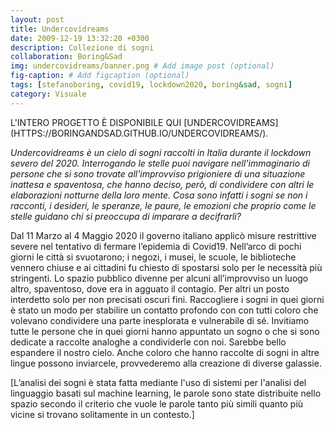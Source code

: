 ```yaml
---
layout: post
title: Undercovidreams
date: 2009-12-19 13:32:20 +0300
description: Collezione di sogni
collaboration: Boring&Sad
img: undercovidreams/banner.png # Add image post (optional)
fig-caption: # Add figcaption (optional)
tags: [stefanoboring, covid19, lockdown2020, boring&sad, sogni]
category: Visuale
---
```


<span style="text-transform: uppercase">
L'intero progetto è disponibile qui [Undercovidreams](https://boringandsad.github.io/undercovidreams/).
</span>





_Undercovidreams è un cielo di sogni raccolti in Italia durante  il lockdown severo del  2020.
Interrogando le stelle puoi navigare nell'immaginario di persone che si sono trovate all'improvviso prigioniere di una situazione inattesa e spaventosa, che hanno deciso, però, di condividere con altri le elaborazioni notturne della loro mente. Cosa sono infatti  i sogni se non i racconti, i desideri, le speranze, le paure, le emozioni che proprio come le stelle guidano chi si preoccupa di imparare a decifrarli?_


Dal 11 Marzo al 4 Maggio 2020 il governo italiano applicò misure restrittive severe nel tentativo di fermare l’epidemia di Covid19.
Nell’arco di pochi giorni le città si svuotarono; i negozi, i  musei, le scuole, le biblioteche vennero chiuse e ai cittadini fu chiesto di spostarsi solo per le necessità più stringenti. Lo spazio pubblico divenne per alcuni all’improvviso un luogo altro, spaventoso, dove era in agguato il contagio. Per altri un posto interdetto solo per non precisati oscuri fini.
Raccogliere i sogni in quei giorni è stato un modo per stabilire un contatto profondo con  con tutti coloro che volevano condividere una parte inesplorata e vulnerabile di sé.
Invitiamo tutte le persone che in quei giorni hanno appuntato un sogno o che si sono dedicate a raccolte analoghe a condividerle con noi. Sarebbe bello espandere il nostro cielo. Anche coloro che hanno raccolte di sogni in altre lingue possono inviarcele, provvederemo alla creazione di diverse galassie.


[L’analisi dei sogni è stata fatta mediante l'uso di sistemi per l'analisi del linguaggio basati sul machine learning, le parole  sono state distribuite nello spazio secondo il criterio che vuole le parole tanto più simili quanto più vicine si trovano solitamente in un contesto.]
